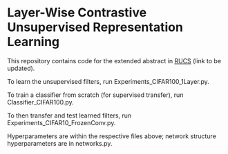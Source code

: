 # Layer-Wise Contrastive Unsupervised Representation Learning

This repository contains code for the extended abstract in [RUCS](https://rucs.ca/) (link to be updated).

To learn the unsupervised filters, run Experiments_CIFAR100_1Layer.py. 

To train a classifier from scratch (for supervised transfer), run Classifier_CIFAR100.py. 

To then transfer and test learned filters, run Experiments_CIFAR10_FrozenConv.py.

Hyperparameters are within the respective files above; network structure hyperparameters are in networks.py.
